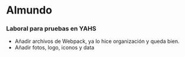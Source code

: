 # Almundo
### Laboral para pruebas en YAHS

* Añadir archivos de Webpack, ya lo hice organización y queda bien.
* Añadir fotos, logo, iconos y data